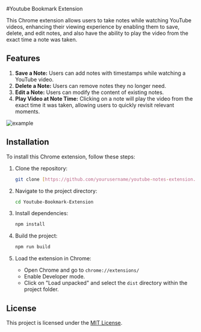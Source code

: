 #Youtube Bookmark Extension

This Chrome extension allows users to take notes while watching YouTube videos, enhancing their viewing experience by enabling them to save, delete, and edit notes, and also have the ability to play the video from the exact time a note was taken.

## Features

1. **Save a Note:** Users can add notes with timestamps while watching a YouTube video.
2. **Delete a Note:** Users can remove notes they no longer need.
3. **Edit a Note:** Users can modify the content of existing notes.
4. **Play Video at Note Time:** Clicking on a note will play the video from the exact time it was taken, allowing users to quickly revisit relevant moments.

![example](https://github.com/Abdulrahman295/Youtube-Bookmark-Extension/assets/89452130/34797353-ba12-4689-b0ad-a29f16c76fd1)

## Installation

To install this Chrome extension, follow these steps:

1. Clone the repository:

    ```bash
    git clone [https://github.com/yourusername/youtube-notes-extension.git](https://github.com/Abdulrahman295/Youtube-Bookmark-Extension.git)
    ```

2. Navigate to the project directory:

    ```bash
    cd Youtube-Bookmark-Extension
    ```

3. Install dependencies:

    ```bash
    npm install
    ```

4. Build the project:

    ```bash
    npm run build
    ```

5. Load the extension in Chrome:
   - Open Chrome and go to `chrome://extensions/`
   - Enable Developer mode.
   - Click on "Load unpacked" and select the `dist` directory within the project folder.

## License

This project is licensed under the [MIT License](LICENSE).
